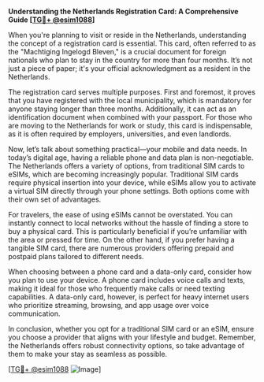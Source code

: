 **Understanding the Netherlands Registration Card: A Comprehensive Guide [[TG💪+ @esim1088](https://t.me/s/esim1088)]**

When you're planning to visit or reside in the Netherlands, understanding the concept of a registration card is essential. This card, often referred to as the "Machtiging Ingelogd Bleven," is a crucial document for foreign nationals who plan to stay in the country for more than four months. It’s not just a piece of paper; it's your official acknowledgment as a resident in the Netherlands.

The registration card serves multiple purposes. First and foremost, it proves that you have registered with the local municipality, which is mandatory for anyone staying longer than three months. Additionally, it can act as an identification document when combined with your passport. For those who are moving to the Netherlands for work or study, this card is indispensable, as it is often required by employers, universities, and even landlords.

Now, let’s talk about something practical—your mobile and data needs. In today’s digital age, having a reliable phone and data plan is non-negotiable. The Netherlands offers a variety of options, from traditional SIM cards to eSIMs, which are becoming increasingly popular. Traditional SIM cards require physical insertion into your device, while eSIMs allow you to activate a virtual SIM directly through your phone settings. Both options come with their own set of advantages.

For travelers, the ease of using eSIMs cannot be overstated. You can instantly connect to local networks without the hassle of finding a store to buy a physical card. This is particularly beneficial if you’re unfamiliar with the area or pressed for time. On the other hand, if you prefer having a tangible SIM card, there are numerous providers offering prepaid and postpaid plans tailored to different needs.

When choosing between a phone card and a data-only card, consider how you plan to use your device. A phone card includes voice calls and texts, making it ideal for those who frequently make calls or need texting capabilities. A data-only card, however, is perfect for heavy internet users who prioritize streaming, browsing, and app usage over voice communication.

In conclusion, whether you opt for a traditional SIM card or an eSIM, ensure you choose a provider that aligns with your lifestyle and budget. Remember, the Netherlands offers robust connectivity options, so take advantage of them to make your stay as seamless as possible.

[[TG💪+ @esim1088](https://t.me/s/esim1088) ![Image](https://i.postimg.cc/Y0z9fWf4/image.png)]